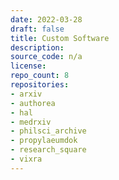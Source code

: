 ```yaml
---
date: 2022-03-28
draft: false
title: Custom Software
description:
source_code: n/a
license:
repo_count: 8
repositories:
- arxiv
- authorea
- hal
- medrxiv
- philsci_archive
- propylaeumdok
- research_square
- vixra
---
```



